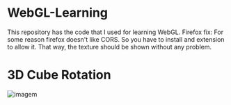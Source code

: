 # WebGL-Learning
This repository has the code that I used for learning WebGL. 
Firefox fix: For some reason firefox doesn't like CORS. So you have to install and extension to allow it. That way, the texture should be shown without any problem.
# 3D Cube Rotation
![imagem](https://github.com/Xyrsto/WebGL-learning/assets/73367973/5d2ad089-0ea5-4588-ba97-36856baa46c5)


